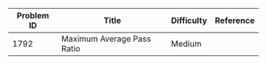 | Problem ID | Title | Difficulty | Reference
| --- | --- | --- | ---
| 1792 | Maximum Average Pass Ratio | Medium | 
